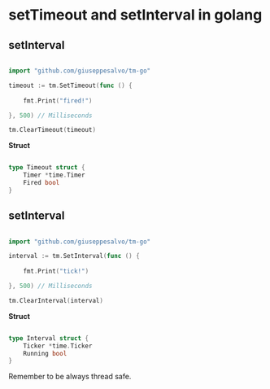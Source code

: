 # setTimeout and setInterval in golang

## setInterval

```go

import "github.com/giuseppesalvo/tm-go"

timeout := tm.SetTimeout(func () {
    
    fmt.Print("fired!")

}, 500) // Milliseconds

tm.ClearTimeout(timeout)

```

**Struct**

```go

type Timeout struct {
    Timer *time.Timer
    Fired bool
}

```


## setInterval

```go

import "github.com/giuseppesalvo/tm-go"

interval := tm.SetInterval(func () {
    
    fmt.Print("tick!")

}, 500) // Milliseconds

tm.ClearInterval(interval)

```

**Struct**

```go

type Interval struct {
    Ticker *time.Ticker
    Running bool
}

```

Remember to be always thread safe.
